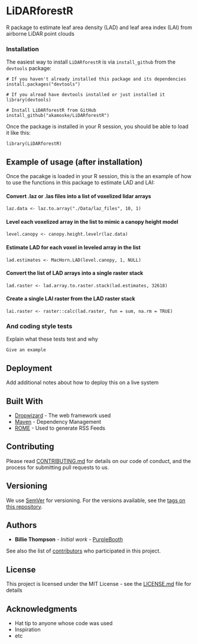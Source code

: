 
# LiDARforestR

R package to estimate leaf area density (LAD) and leaf area index (LAI) from airborne LiDAR point clouds

### Installation

The easiest way to install `LiDARforestR` is via `install_github` from the `devtools` package:

```
# If you haven't already installed this package and its dependencies
install.packages("devtools")

# If you alread have devtools installed or just installed it
library(devtools)

# Install LiDARforestR from GitHub
install_github("akamoske/LiDARforestR")
```

Once the package is installed in your R session, you should be able to load it like this:

```
library(LiDARforestR)
```

## Example of usage (after installation)

Once the pacakge is loaded in your R session, this is the an example of how to use the functions in this package
to estimate LAD and LAI:

#### Convert .laz or .las files into a list of voxelized lidar arrays
`laz.data <- laz.to.array("./Data/laz_files", 10, 1)`

#### Level each voxelized array in the list to mimic a canopy height model
`level.canopy <- canopy.height.levelr(laz.data)`

#### Estimate LAD for each voxel in leveled array in the list 
`lad.estimates <- MacHorn.LAD(level.canopy, 1, NULL)`

#### Convert the list of LAD arrays into a single raster stack
`lad.raster <- lad.array.to.raster.stack(lad.estimates, 32618)`

#### Create a single LAI raster from the LAD raster stack
`lai.raster <- raster::calc(lad.raster, fun = sum, na.rm = TRUE)`

### And coding style tests

Explain what these tests test and why

```
Give an example
```

## Deployment

Add additional notes about how to deploy this on a live system

## Built With

* [Dropwizard](http://www.dropwizard.io/1.0.2/docs/) - The web framework used
* [Maven](https://maven.apache.org/) - Dependency Management
* [ROME](https://rometools.github.io/rome/) - Used to generate RSS Feeds

## Contributing

Please read [CONTRIBUTING.md](https://gist.github.com/PurpleBooth/b24679402957c63ec426) for details on our code of conduct, and the process for submitting pull requests to us.

## Versioning

We use [SemVer](http://semver.org/) for versioning. For the versions available, see the [tags on this repository](https://github.com/your/project/tags). 

## Authors

* **Billie Thompson** - *Initial work* - [PurpleBooth](https://github.com/PurpleBooth)

See also the list of [contributors](https://github.com/your/project/contributors) who participated in this project.

## License

This project is licensed under the MIT License - see the [LICENSE.md](LICENSE.md) file for details

## Acknowledgments

* Hat tip to anyone whose code was used
* Inspiration
* etc

